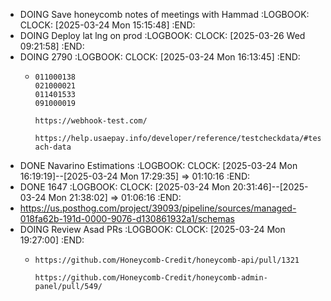 - DOING Save honeycomb notes of meetings with Hammad
  :LOGBOOK:
  CLOCK: [2025-03-24 Mon 15:15:48]
  :END:
- DOING Deploy lat lng on prod
  :LOGBOOK:
  CLOCK: [2025-03-26 Wed 09:21:58]
  :END:
- DOING 2790
  :LOGBOOK:
  CLOCK: [2025-03-24 Mon 16:13:45]
  :END:
	- ```apl
	  011000138
	  021000021
	  011401533
	  091000019
	  
	  https://webhook-test.com/
	  
	  https://help.usaepay.info/developer/reference/testcheckdata/#test-ach-data
	  ```
- DONE Navarino Estimations
  :LOGBOOK:
  CLOCK: [2025-03-24 Mon 16:19:19]--[2025-03-24 Mon 17:29:35] =>  01:10:16
  :END:
- DONE 1647
  :LOGBOOK:
  CLOCK: [2025-03-24 Mon 20:31:46]--[2025-03-24 Mon 21:38:02] =>  01:06:16
  :END:
- https://us.posthog.com/project/39093/pipeline/sources/managed-018fa62b-191d-0000-9076-d130861932a1/schemas
- DOING Review Asad PRs
  :LOGBOOK:
  CLOCK: [2025-03-24 Mon 19:27:00]
  :END:
	- ```apl
	  https://github.com/Honeycomb-Credit/honeycomb-api/pull/1321
	  
	  https://github.com/Honeycomb-Credit/honeycomb-admin-panel/pull/549/
	  
	  ```